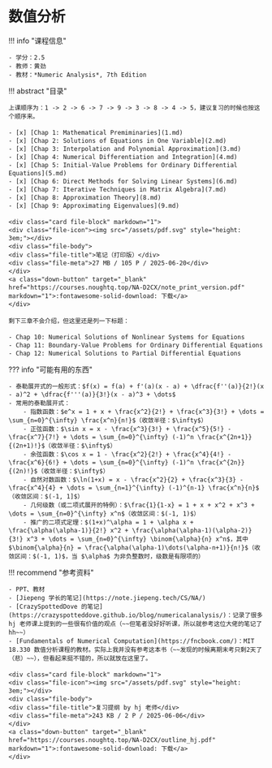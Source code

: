 # 数值分析

!!! info "课程信息"

    - 学分：2.5
    - 教师：黄劲
    - 教材：*Numeric Analysis*, 7th Edition

!!! abstract "目录"

    上课顺序为：1 -> 2 -> 6 -> 7 -> 9 -> 3 -> 8 -> 4 -> 5，建议复习的时候也按这个顺序来。

    - [x] [Chap 1: Mathematical Premiminaries](1.md)
    - [x] [Chap 2: Solutions of Equations in One Variable](2.md)
    - [x] [Chap 3: Interpolation and Polynomial Approximation](3.md)
    - [x] [Chap 4: Numerical Differentiation and Integration](4.md)
    - [x] [Chap 5: Initial-Value Problems for Ordinary Differential Equations](5.md)
    - [x] [Chap 6: Direct Methods for Solving Linear Systems](6.md)
    - [x] [Chap 7: Iterative Techniques in Matrix Algebra](7.md)
    - [x] [Chap 8: Approximation Theory](8.md)
    - [x] [Chap 9: Approximating Eigenvalues](9.md)

    <div class="card file-block" markdown="1">
    <div class="file-icon"><img src="/assets/pdf.svg" style="height: 3em;"></div>
    <div class="file-body">
    <div class="file-title">笔记（打印版）</div>
    <div class="file-meta">27 MB / 105 P / 2025-06-20</div>
    </div>
    <a class="down-button" target="_blank" href="https://courses.noughtq.top/NA-D2CX/note_print_version.pdf" markdown="1">:fontawesome-solid-download: 下载</a>
    </div>

    剩下三章不会介绍，但这里还是列一下标题：

    - Chap 10: Numerical Solutions of Nonlinear Systems for Equations
    - Chap 11: Boundary-Value Problems for Ordinary Differential Equations
    - Chap 12: Numerical Solutions to Partial Differential Equations

??? info "可能有用的东西"

    - 泰勒展开式的一般形式：$f(x) = f(a) + f'(a)(x - a) + \dfrac{f''(a)}{2!}(x - a)^2 + \dfrac{f'''(a)}{3!}(x - a)^3 + \dots$
    - 常用的泰勒展开式：
        - 指数函数：$e^x = 1 + x + \frac{x^2}{2!} + \frac{x^3}{3!} + \dots = \sum_{n=0}^{\infty} \frac{x^n}{n!}$（收敛半径：$\infty$）
        - 正弦函数：$\sin x = x - \frac{x^3}{3!} + \frac{x^5}{5!} - \frac{x^7}{7!} + \dots = \sum_{n=0}^{\infty} (-1)^n \frac{x^{2n+1}}{(2n+1)!}$（收敛半径：$\infty$）
        - 余弦函数：$\cos x = 1 - \frac{x^2}{2!} + \frac{x^4}{4!} - \frac{x^6}{6!} + \dots = \sum_{n=0}^{\infty} (-1)^n \frac{x^{2n}}{(2n)!}$（收敛半径：$\infty$）
        - 自然对数函数：$\ln(1+x) = x - \frac{x^2}{2} + \frac{x^3}{3} - \frac{x^4}{4} + \dots = \sum_{n=1}^{\infty} (-1)^{n-1} \frac{x^n}{n}$（收敛区间：$(-1, 1]$）
        - 几何级数（或二项式展开的特例）：$\frac{1}{1-x} = 1 + x + x^2 + x^3 + \dots = \sum_{n=0}^{\infty} x^n$（收敛区间：$(-1, 1)$）
        - 推广的二项式定理：$(1+x)^\alpha = 1 + \alpha x + \frac{\alpha(\alpha-1)}{2!} x^2 + \frac{\alpha(\alpha-1)(\alpha-2)}{3!} x^3 + \dots = \sum_{n=0}^{\infty} \binom{\alpha}{n} x^n$，其中 $\binom{\alpha}{n} = \frac{\alpha(\alpha-1)\dots(\alpha-n+1)}{n!}$（收敛区间：$(-1, 1)$，当 $\alpha$ 为非负整数时，级数是有限项的）



!!! recommend "参考资料"

    - PPT、教材
    - [Jiepeng 学长的笔记](https://note.jiepeng.tech/CS/NA/)
    - [CrazySpottedDove 的笔记](https://crazyspotteddove.github.io/blog/numericalanalysis/)：记录了很多 hj 老师课上提到的一些很有价值的观点（~~但笔者没好好听课，所以就参考这位大佬的笔记了hh~~）
    - [Fundamentals of Numerical Computation](https://fncbook.com/)：MIT 18.330 数值分析课程的教材。实际上我并没有参考这本书（~~发现的时候离期末考只剩2天了（悲）~~），但看起来挺不错的，所以就放在这里了。
    
    <div class="card file-block" markdown="1">
    <div class="file-icon"><img src="/assets/pdf.svg" style="height: 3em;"></div>
    <div class="file-body">
    <div class="file-title">复习提纲 by hj 老师</div>
    <div class="file-meta">243 KB / 2 P / 2025-06-06</div>
    </div>
    <a class="down-button" target="_blank" href="https://courses.noughtq.top/NA-D2CX/outline_hj.pdf" markdown="1">:fontawesome-solid-download: 下载</a>
    </div>
    